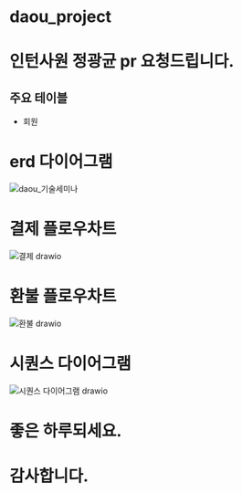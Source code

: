 # daou_project
# 인턴사원 정광균 pr 요청드립니다.

## 주요 테이블
- 회원 
  


# erd 다이어그램
![daou_기술세미나](https://user-images.githubusercontent.com/59038419/145172365-05234d3c-3a3e-4392-aa5d-4ba46e781b36.png)


# 결제 플로우차트
![결제 drawio](https://user-images.githubusercontent.com/59038419/145172428-7f9668b3-5aff-451b-8ba5-b357598f27a0.png)

# 환불 플로우차트
![환불 drawio](https://user-images.githubusercontent.com/59038419/145172492-1a871fb3-0201-455a-bc33-27fc4277034e.png)

# 시퀀스 다이어그램

![시퀀스 다이어그램 drawio](https://user-images.githubusercontent.com/59038419/145172539-97ae79a7-0859-49af-b4d9-418699d8aea6.png)


# 좋은 하루되세요.
# 감사합니다.
